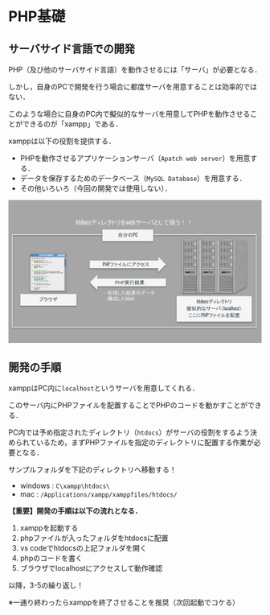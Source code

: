 # PHP基礎

## サーバサイド言語での開発

PHP（及び他のサーバサイド言語）を動作させるには「サーバ」が必要となる．

しかし，自身のPCで開発を行う場合に都度サーバを用意することは効率的ではない．

このような場合に自身のPC内で擬似的なサーバを用意してPHPを動作させることができるのが「xampp」である．

xamppは以下の役割を提供する．

- PHPを動作させるアプリケーションサーバ（`Apatch web server`）を用意する．
- データを保存するためのデータベース（`MySQL Database`）を用意する．
- その他いろいろ（今回の開発では使用しない）．

![xampp概要](./img/php_file_about_xampp.svg)

## 開発の手順

xamppはPC内に`localhost`というサーバを用意してくれる．

このサーバ内にPHPファイルを配置することでPHPのコードを動かすことができる．

PC内では予め指定されたディレクトリ（`htdocs`）がサーバの役割をするよう決められているため，まずPHPファイルを指定のディレクトリに配置する作業が必要となる．

サンプルフォルダを下記のディレクトリへ移動する！

- windows : `C\xampp\htdocs\`
- mac : `/Applications/xampp/xamppfiles/htdocs/`

**【重要】開発の手順は以下の流れとなる．**

1. xamppを起動する
2. phpファイルが入ったフォルダをhtdocsに配置
3. vs codeでhtdocsの上記フォルダを開く
4. phpのコードを書く
5. ブラウザでlocalhostにアクセスして動作確認

以降，3-5の繰り返し！

※一通り終わったらxamppを終了させることを推奨（次回起動でコケる）
